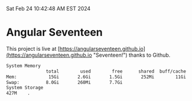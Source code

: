Sat Feb 24 10:42:48 AM EST 2024

# Angular Seventeen


This project is live at [https://angularseventeen.github.io](https://angularseventeen.github.io "Seventeen!") thanks to Github.

```bash
System Memory
               total        used        free      shared  buff/cache   available
Mem:            15Gi       2.6Gi       1.5Gi       252Mi        11Gi        12Gi
Swap:          8.0Gi       260Mi       7.7Gi
System Storage
427M	.
```
